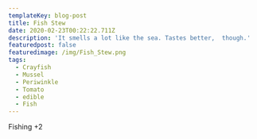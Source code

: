 ```yaml
---
templateKey: blog-post
title: Fish Stew
date: 2020-02-23T00:22:22.711Z
description: 'It smells a lot like the sea. Tastes better,  though.'
featuredpost: false
featuredimage: /img/Fish_Stew.png
tags:
  - Crayfish
  - Mussel
  - Periwinkle
  - Tomato
  - edible
  - Fish
---
```

Fishing +2

